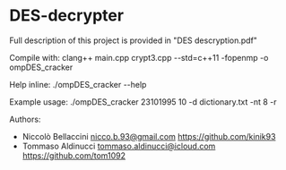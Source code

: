 # DES-decrypter

Full description of this project is provided in "DES descryption.pdf"

Compile with: clang++ main.cpp crypt3.cpp --std=c++11 -fopenmp -o ompDES_cracker 

Help inline: ./ompDES_cracker --help

Example usage: ./ompDES_cracker 23101995 10 -d dictionary.txt -nt 8 -r

Authors:
* Niccolò Bellaccini nicco.b.93@gmail.com https://github.com/kinik93
* Tommaso Aldinucci tommaso.aldinucci@icloud.com https://github.com/tom1092
